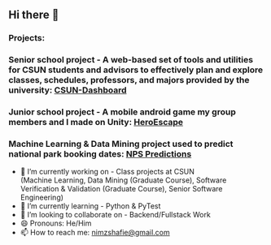 ## Hi there 👋

### Projects:

### Senior school project - A web-based set of tools and utilities for CSUN students and advisors to effectively plan and explore classes, schedules, professors, and majors provided by the university: <a href="https://github.com/kyeou/CSUN-Dashboard" target="_blank">CSUN-Dashboard</a>

### Junior school project - A mobile android game my group members and I made on Unity: <a href="https://play.google.com/store/apps/details?id=com.TJANA.HeroEscape" target="_blank">HeroEscape</a>

### Machine Learning & Data Mining project used to predict national park booking dates: <a href="https://github.com/NimaShafie/NPS-Order-Date-Predictions" target="_blank">NPS Predictions</a>

- 🔭 I’m currently working on - Class projects at CSUN
<br>(Machine Learning, Data Mining (Graduate Course), Software Verification & Validation (Graduate Course), Senior Software Engineering)</br>
- 🌱 I’m currently learning - Python & PyTest
- 👯 I’m looking to collaborate on - Backend/Fullstack Work
- 😄 Pronouns: He/Him
- 📫 How to reach me: nimzshafie@gmail.com

<!--
**NimaShafie/NimaShafie** is a ✨ _special_ ✨ repository because its `README.md` (this file) appears on your GitHub profile.

Here are some ideas to get you started:
(work in progress) https://nimashafie.github.io/

- 🔭 I’m currently working on ...
- 🌱 I’m currently learning ...
- 👯 I’m looking to collaborate on ...
- 🤔 I’m looking for help with ...
- 💬 Ask me about ...
- 📫 How to reach me: ...
- 😄 Pronouns: ...
- ⚡ Fun fact: ...
-->
